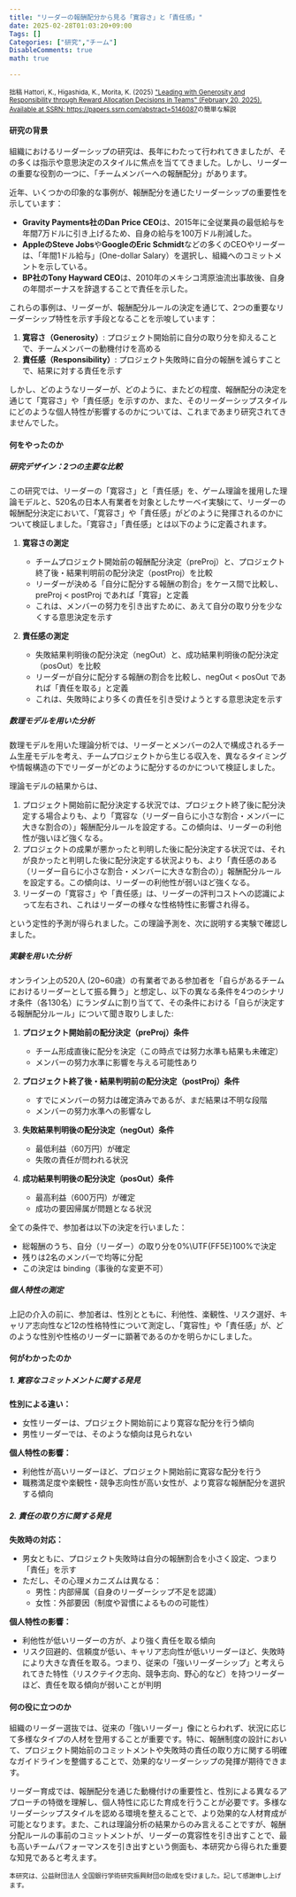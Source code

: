```yaml
---
title: "リーダーの報酬配分から見る「寛容さ」と「責任感」"
date: 2025-02-28T01:03:20+09:00
Tags: []
Categories: ["研究","チーム"]
DisableComments: true
math: true

---
```


<small>
拙稿 Hattori, K., Higashida, K., Morita, K. (2025) <a href="https://papers.ssrn.com/abstract=5146087">"Leading with Generosity and Responsibility through Reward Allocation Decisions in Teams" (February 20, 2025). Available at SSRN: https://papers.ssrn.com/abstract=5146087</a>の簡単な解説
</small>

#### 研究の背景

組織におけるリーダーシップの研究は、長年にわたって行われてきましたが、その多くは指示や意思決定のスタイルに焦点を当ててきました。しかし、リーダーの重要な役割の一つに、「チームメンバーへの報酬配分」があります。

近年、いくつかの印象的な事例が、報酬配分を通じたリーダーシップの重要性を示しています：<!--more-->

- **Gravity Payments社のDan Price CEO**は、2015年に全従業員の最低給与を年間7万ドルに引き上げるため、自身の給与を100万ドル削減した。
- **AppleのSteve Jobs**や**GoogleのEric Schmidt**などの多くのCEOやリーダーは、「年間1ドル給与」(One-dollar Salary）を選択し、組織へのコミットメントを示している。
- **BP社のTony Hayward CEO**は、2010年のメキシコ湾原油流出事故後、自身の年間ボーナスを辞退することで責任を示した。

これらの事例は、リーダーが、報酬配分ルールの決定を通じて、2つの重要なリーダーシップ特性を示す手段となることを示唆しています：

1. **寛容さ（Generosity）**: プロジェクト開始前に自分の取り分を抑えることで、チームメンバーの動機付けを高める
2. **責任感（Responsibility）**: プロジェクト失敗時に自分の報酬を減らすことで、結果に対する責任を示す

しかし、どのようなリーダーが、どのように、またどの程度、報酬配分の決定を通じて「寛容さ」や「責任感」を示すのか、また、そのリーダーシップスタイルにどのような個人特性が影響するのかについては、これまであまり研究されてきませんでした。

#### 何をやったのか

##### 研究デザイン：2つの主要な比較

この研究では、リーダーの「寛容さ」と「責任感」を、ゲーム理論を援用した理論モデルと、520名の日本人有業者を対象としたサーベイ実験にて、リーダーの報酬配分決定において、「寛容さ」や「責任感」がどのように発揮されるのかについて検証しました。「寛容さ」「責任感」とは以下のように定義されます。

1. **寛容さの測定**
   - チームプロジェクト開始前の報酬配分決定（preProj）と、プロジェクト終了後・結果判明前の配分決定（postProj）を比較
   - リーダーが決める「自分に配分する報酬の割合」をケース間で比較し、preProj < postProj であれば「寛容」と定義
   - これは、メンバーの努力を引き出すために、あえて自分の取り分を少なくする意思決定を示す

2. **責任感の測定**
   - 失敗結果判明後の配分決定（negOut）と、成功結果判明後の配分決定（posOut）を比較
   - リーダーが自分に配分する報酬の割合を比較し、negOut < posOut であれば「責任を取る」と定義
   - これは、失敗時により多くの責任を引き受けようとする意思決定を示す

##### 数理モデルを用いた分析

数理モデルを用いた理論分析では、リーダーとメンバーの2人で構成されるチーム生産モデルを考え、チームプロジェクトから生じる収入を、異なるタイミングや情報構造の下でリーダーがどのように配分するのかについて検証しました。

理論モデルの結果からは、

1. プロジェクト開始前に配分決定する状況では、プロジェクト終了後に配分決定する場合よりも、より「寛容な（リーダー自らに小さな割合・メンバーに大きな割合の）」報酬配分ルールを設定する。この傾向は、リーダーの利他性が強いほど強くなる。
2. プロジェクトの成果が悪かったと判明した後に配分決定する状況では、それが良かったと判明した後に配分決定する状況よりも、より「責任感のある（リーダー自らに小さな割合・メンバーに大きな割合の）」報酬配分ルールを設定する。この傾向は、リーダーの利他性が弱いほど強くなる。
3. リーダーの「寛容さ」や「責任感」は、リーダーの評判コストへの認識によって左右され、これはリーダーの様々な性格特性に影響され得る。

という定性的予測が得られました。この理論予測を、次に説明する実験で確認しました。

##### 実験を用いた分析

オンライン上の520人 (20~60歳）の有業者である参加者を「自らがあるチームにおけるリーダーとして振る舞う」と想定し、以下の異なる条件を4つのシナリオ条件（各130名）にランダムに割り当てて、その条件における「自らが決定する報酬配分ルール」について聞き取りしました:

1. **プロジェクト開始前の配分決定（preProj）条件**
   - チーム形成直後に配分を決定（この時点では努力水準も結果も未確定）
   - メンバーの努力水準に影響を与える可能性あり

2. **プロジェクト終了後・結果判明前の配分決定（postProj）条件**
   - すでにメンバーの努力は確定済みであるが、まだ結果は不明な段階
   - メンバーの努力水準への影響なし

3. **失敗結果判明後の配分決定（negOut）条件**
   - 最低利益（60万円）が確定
   - 失敗の責任が問われる状況

4. **成功結果判明後の配分決定（posOut）条件**
   - 最高利益（600万円）が確定
   - 成功の要因帰属が問題となる状況

全ての条件で、参加者は以下の決定を行いました：
- 総報酬のうち、自分（リーダー）の取り分を0%\UTF{FF5E}100%で決定
- 残りは2名のメンバーで均等に分配
- この決定は binding（事後的な変更不可）

##### 個人特性の測定

上記の介入の前に、参加者は、性別とともに、利他性、楽観性、リスク選好、キャリア志向性など12の性格特性について測定し、「寛容性」や「責任感」が、どのような性別や性格のリーダーに顕著であるのかを明らかにしました。

#### 何がわかったのか

##### 1. 寛容なコミットメントに関する発見

**性別による違い：**
- 女性リーダーは、プロジェクト開始前により寛容な配分を行う傾向
- 男性リーダーでは、そのような傾向は見られない

**個人特性の影響：**
- 利他性が高いリーダーほど、プロジェクト開始前に寛容な配分を行う
- 職務満足度や楽観性・競争志向性が高い女性が、より寛容な報酬配分を選択する傾向

##### 2. 責任の取り方に関する発見

**失敗時の対応：**
- 男女ともに、プロジェクト失敗時は自分の報酬割合を小さく設定、つまり「責任」を示す
- ただし、その心理メカニズムは異なる：
  - 男性：内部帰属（自身のリーダーシップ不足を認識）
  - 女性：外部要因（制度や習慣によるものの可能性）

**個人特性の影響：**
- 利他性が低いリーダーの方が、より強く責任を取る傾向
- リスク回避的、信頼度が低い、キャリア志向性が低いリーダーほど、失敗時により大きな責任を取る。つまり、従来の「強いリーダーシップ」と考えられてきた特性（リスクテイク志向、競争志向、野心的など）を持つリーダーほど、責任を取る傾向が弱いことが判明

#### 何の役に立つのか

組織のリーダー選抜では、従来の「強いリーダー」像にとらわれず、状況に応じて多様なタイプの人材を登用することが重要です。特に、報酬制度の設計において、プロジェクト開始前のコミットメントや失敗時の責任の取り方に関する明確なガイドラインを整備することで、効果的なリーダーシップの発揮が期待できます。

リーダー育成では、報酬配分を通じた動機付けの重要性と、性別による異なるアプローチの特徴を理解し、個人特性に応じた育成を行うことが必要です。多様なリーダーシップスタイルを認める環境を整えることで、より効果的な人材育成が可能となります。また、これは理論分析の結果からのみ言えることですが、報酬分配ルールの事前のコミットメントが、リーダーの寛容性を引き出すことで、最も高いチームパフォーマンスを引き出すという側面も、本研究から得られた重要な知見であると考えます。

<small>
本研究は、公益財団法人 全国銀行学術研究振興財団の助成を受けました。記して感謝申し上げます。
</small>
